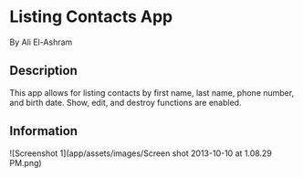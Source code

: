 # Listing Contacts App

By Ali El-Ashram

## Description

This app allows for listing contacts by first name, last name, phone number, and birth date. Show, edit, and destroy functions are enabled.

## Information

![Screenshot 1](app/assets/images/Screen shot 2013-10-10 at 1.08.29 PM.png)
